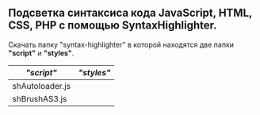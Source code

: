 Подсветка синтаксиса кода 
JavaScript, HTML, CSS, PHP 
с помощью SyntaxHighlighter.
----------------------------------------

Скачать папку "syntax-highlighter" в которой находятся две папки **"script"** и **"styles"**.

  ***"script"***      |  ***"styles"***
----------------------|-----------------------------
shAutoloader.js       |
shBrushAS3.js         |